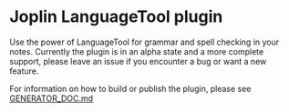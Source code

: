 # Joplin LanguageTool plugin

Use the power of LanguageTool for grammar and spell checking in your notes.
Currently the plugin is in an alpha state and a more complete support, please
leave an issue if you encounter a bug or want a new feature.

For information on how to build or publish the plugin, please see [GENERATOR_DOC.md](./GENERATOR_DOC.md)

